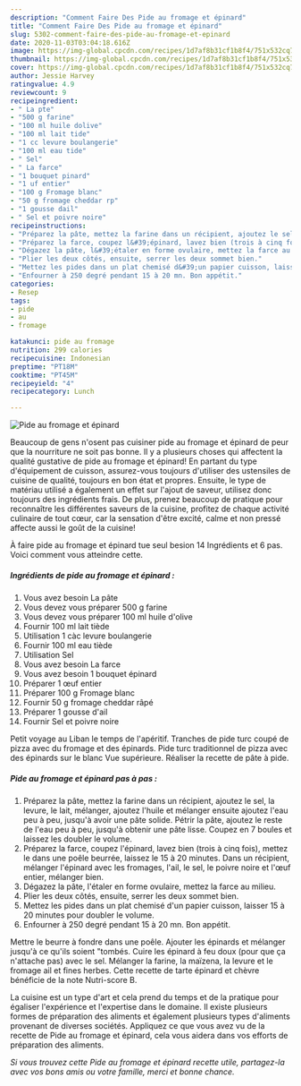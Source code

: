 ```yaml
---
description: "Comment Faire Des Pide au fromage et épinard"
title: "Comment Faire Des Pide au fromage et épinard"
slug: 5302-comment-faire-des-pide-au-fromage-et-epinard
date: 2020-11-03T03:04:18.616Z
image: https://img-global.cpcdn.com/recipes/1d7af8b31cf1b8f4/751x532cq70/pide-au-fromage-et-epinard-photo-principale-de-la-recette.jpg
thumbnail: https://img-global.cpcdn.com/recipes/1d7af8b31cf1b8f4/751x532cq70/pide-au-fromage-et-epinard-photo-principale-de-la-recette.jpg
cover: https://img-global.cpcdn.com/recipes/1d7af8b31cf1b8f4/751x532cq70/pide-au-fromage-et-epinard-photo-principale-de-la-recette.jpg
author: Jessie Harvey
ratingvalue: 4.9
reviewcount: 9
recipeingredient:
- " La pte"
- "500 g farine"
- "100 ml huile dolive"
- "100 ml lait tide"
- "1 cc levure boulangerie"
- "100 ml eau tide"
- " Sel"
- " La farce"
- "1 bouquet pinard"
- "1 uf entier"
- "100 g Fromage blanc"
- "50 g fromage cheddar rp"
- "1 gousse dail"
- " Sel et poivre noire"
recipeinstructions:
- "Préparez la pâte, mettez la farine dans un récipient, ajoutez le sel, la levure, le lait, mélanger, ajoutez l&#39;huile et mélanger ensuite ajoutez l&#39;eau peu à peu, jusqu&#39;à avoir une pâte solide. Pétrir la pâte, ajoutez le reste de l&#39;eau peu à peu, jusqu&#39;à obtenir une pâte lisse. Coupez en 7 boules et laissez les doubler le volume."
- "Préparez la farce, coupez l&#39;épinard, lavez bien (trois à cinq fois), mettez le dans une poêle beurrée, laissez le 15 à 20 minutes. Dans un récipient, mélanger l&#39;épinard avec les fromages, l&#39;ail, le sel, le poivre noire et l&#39;œuf entier, mélanger bien."
- "Dégazez la pâte, l&#39;étaler en forme ovulaire, mettez la farce au milieu."
- "Plier les deux côtés, ensuite, serrer les deux sommet bien."
- "Mettez les pides dans un plat chemisé d&#39;un papier cuisson, laisser 15 à 20 minutes pour doubler le volume."
- "Enfourner à 250 degré pendant 15 à 20 mn. Bon appétit."
categories:
- Resep
tags:
- pide
- au
- fromage

katakunci: pide au fromage 
nutrition: 299 calories
recipecuisine: Indonesian
preptime: "PT18M"
cooktime: "PT45M"
recipeyield: "4"
recipecategory: Lunch

---
```



![Pide au fromage et épinard](https://img-global.cpcdn.com/recipes/1d7af8b31cf1b8f4/751x532cq70/pide-au-fromage-et-epinard-photo-principale-de-la-recette.jpg)

Beaucoup de gens n'osent pas cuisiner pide au fromage et épinard de peur que la nourriture ne soit pas bonne. Il y a plusieurs choses qui affectent la qualité gustative de pide au fromage et épinard! En partant du type d'équipement de cuisson, assurez-vous toujours d'utiliser des ustensiles de cuisine de qualité, toujours en bon état et propres. Ensuite, le type de matériau utilisé a également un effet sur l'ajout de saveur, utilisez donc toujours des ingrédients frais. De plus, prenez beaucoup de pratique pour reconnaître les différentes saveurs de la cuisine, profitez de chaque activité culinaire de tout cœur, car la sensation d'être excité, calme et non pressé affecte aussi le goût de la cuisine!

<!--inarticleads1-->

À faire pide au fromage et épinard tue seul besion 14 Ingrédients et 6 pas. Voici comment vous atteindre cette.

##### Ingrédients de pide au fromage et épinard :

1. Vous avez besoin  La pâte
1. Vous devez vous préparer 500 g farine
1. Vous devez vous préparer 100 ml huile d&#39;olive
1. Fournir 100 ml lait tiède
1. Utilisation 1 càc levure boulangerie
1. Fournir 100 ml eau tiède
1. Utilisation  Sel
1. Vous avez besoin  La farce
1. Vous avez besoin 1 bouquet épinard
1. Préparer 1 œuf entier
1. Préparer 100 g Fromage blanc
1. Fournir 50 g fromage cheddar râpé
1. Préparer 1 gousse d&#39;ail
1. Fournir  Sel et poivre noire


Petit voyage au Liban le temps de l&#39;apéritif. Tranches de pide turc coupé de pizza avec du fromage et des épinards. Pide turc traditionnel de pizza avec des épinards sur le blanc Vue supérieure. Réaliser la recette de pâte à pide. 

<!--inarticleads2-->

##### Pide au fromage et épinard pas à pas :

1. Préparez la pâte, mettez la farine dans un récipient, ajoutez le sel, la levure, le lait, mélanger, ajoutez l&#39;huile et mélanger ensuite ajoutez l&#39;eau peu à peu, jusqu&#39;à avoir une pâte solide. Pétrir la pâte, ajoutez le reste de l&#39;eau peu à peu, jusqu&#39;à obtenir une pâte lisse. Coupez en 7 boules et laissez les doubler le volume.
1. Préparez la farce, coupez l&#39;épinard, lavez bien (trois à cinq fois), mettez le dans une poêle beurrée, laissez le 15 à 20 minutes. Dans un récipient, mélanger l&#39;épinard avec les fromages, l&#39;ail, le sel, le poivre noire et l&#39;œuf entier, mélanger bien.
1. Dégazez la pâte, l&#39;étaler en forme ovulaire, mettez la farce au milieu.
1. Plier les deux côtés, ensuite, serrer les deux sommet bien.
1. Mettez les pides dans un plat chemisé d&#39;un papier cuisson, laisser 15 à 20 minutes pour doubler le volume.
1. Enfourner à 250 degré pendant 15 à 20 mn. Bon appétit.


Mettre le beurre à fondre dans une poêle. Ajouter les épinards et mélanger jusqu&#39;à ce qu&#39;ils soient &#34;tombés. Cuire les épinard à feu doux (pour que ça n&#39;attache pas) avec le sel. Mélanger la farine, la maïzena, la levure et le fromage ail et fines herbes. Cette recette de tarte épinard et chèvre bénéficie de la note Nutri-score B. 

<!--inarticleads1-->

<p>
La cuisine est un type d'art et cela prend du temps et de la pratique pour égaliser l'expérience et l'expertise dans le domaine. Il existe plusieurs formes de préparation des aliments et également plusieurs types d'aliments provenant de diverses sociétés. Appliquez ce que vous avez vu de la recette de Pide au fromage et épinard, cela vous aidera dans vos efforts de préparation des aliments.
</p>

<p>
<i>Si vous trouvez cette Pide au fromage et épinard recette utile, partagez-la avec vos bons amis ou votre famille, merci et bonne chance.</i>
</p>
